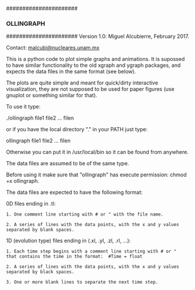 ######################
###   OLLINGRAPH   ###
######################
Version 1.0:   Miguel Alcubierre, February 2017.

Contact:       malcubi@nucleares.unam.mx

This is a python code to plot simple graphs and animations.
It is supossed to have similar functionality to the old
xgraph and ygraph packages, and expects the data files in
the same format (see below).

The plots are quite simple and meant for quick/dirty interactive
visualization, they are not supposed to be used for paper figures
(use gnuplot or something similar for that).

To use it type:

./ollingraph  file1 file2 ... filen

or if you have the local directory "." in your PATH just type:

ollingraph  file1 file2 ... filen

Otherwise you can put it in /usr/local/bin so it can be found
from anywhere.

The data files are assumed to be of the same type.

Before using it make sure that "ollingraph" has execute permission:
chmod +x ollingraph.

The data files are expected to have the following format:

0D files ending in .tl:

	1. One comment line starting with # or " with the file name.

	2. A series of lines with the data points, with the x and y values
	separated by blank spaces.

1D (evolution type) files ending in (.xl, .yl, .zl, .rl, ...):

	1. Each time step begins with a comment line starting with # or "
	that contains the time in the format:  #Time = float
	
	2. A series of lines with the data points, with the x and y values
	separated by black spaces.
	
	3. One or more blank lines to separate the next time step.
